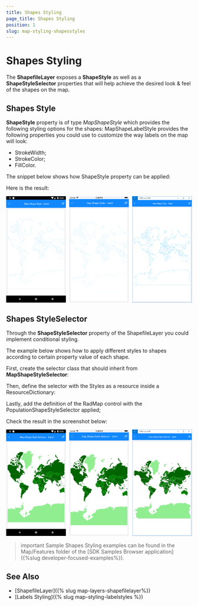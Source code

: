 ```yaml
---
title: Shapes Styling
page_title: Shapes Styling
position: 1
slug: map-styling-shapesstyles
---
```


# Shapes Styling

The **ShapefileLayer** exposes a **ShapeStyle** as well as a **ShapeStyleSelector** properties that will help achieve the desired look &amp; feel of the shapes on the map.

## Shapes Style

**ShapeStyle** property is of type *MapShapeStyle* which provides the following styling options for the shapes:
MapShapeLabelStyle provides the following properties you could use to customize the way labels on the map will look:

* StrokeWidth;
* StrokeColor;
* FillColor.

The snippet below shows how ShapeStyle property can be applied:

<snippet id='map-styling-shapeslstyle' />

Here is the result:

![Map Shapes Styling](../images/map_styling_shapestyle.png)

## Shapes StyleSelector

Through the **ShapeStyleSelector** property of the ShapefileLayer you could implement conditional styling. 

The example below shows how to apply different styles to shapes according to certain property value of each shape.

First, create the selector class that should inherit from **MapShapeStyleSelector**:

<snippet id='map-shapesstyleselector-code' />

Then, define the selector with the Styles as a resource inside a ResourceDictionary:

<snippet id='map-styling-shapeslstyleselector-styles' />

Lastly, add the definition of the RadMap control with the PopulationShapeStyleSelector applied;

<snippet id='map-styling-shapeslstyleselector-xaml' />

Check the result in the screenshot below:

![Map ShapeStyleSelector](../images/map_styling_shapestyleselector.png)

>important Sample Shapes Styling examples can be found in the Map/Features folder of the [SDK Samples Browser application]({%slug developer-focused-examples%}).

## See Also

- [ShapefileLayer]({% slug map-layers-shapefilelayer%})
- [Labels Styling]({% slug map-styling-labelstyles %})
